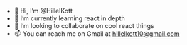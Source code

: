 - 👋 Hi, I’m @HillelKott
- 🌱 I’m currently learning react in depth
- 💞️ I’m looking to collaborate on cool react things
- 📫 You can reach me on Gmail at hillelkott10@gmail.com 

<!---
HillelKott/HillelKott is a ✨ special ✨ repository because its `README.md` (this file) appears on your GitHub profile.
You can click the Preview link to take a look at your changes.
--->
